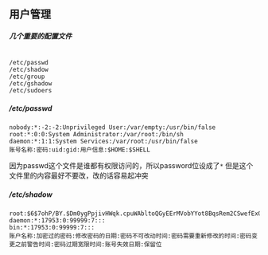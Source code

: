 
## 用户管理

##### 几个重要的配置文件

```shell

/etc/passwd 
/etc/shadow
/etc/group 
/etc/gshadow
/etc/sudoers 

```

##### /etc/passwd 
```shell
nobody:*:-2:-2:Unprivileged User:/var/empty:/usr/bin/false
root:*:0:0:System Administrator:/var/root:/bin/sh
daemon:*:1:1:System Services:/var/root:/usr/bin/false
账号名称:密码:uid:gid:用户信息:$HOME:$SHELL
```
因为passwd这个文件是谁都有权限访问的，所以password位设成了`*`
但是这个文件里的内容最好不要改，改的话容易起冲突

##### /etc/shadow
```shell
root:$6$7ohP/BY.$Dm0ygPpjivHWqk.cpuWAbltoQGyEErMVobYYot8BqsRem2CSwefExQe80BPsj5KwoLXSxyDM6qz490n1GItxV0:18827:0:99999:7:::
daemon:*:17953:0:99999:7:::
bin:*:17953:0:99999:7:::
账户名称:加密过的密码:修改密码的日期:密码不可改动时间:密码需要重新修改的时间:密码变更之前警告时间:密码过期宽限时间:账号失效日期:保留位
```

